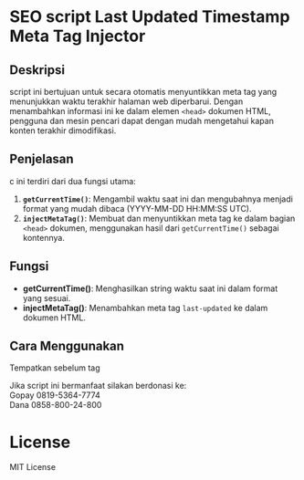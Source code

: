 # SEO script Last Updated Timestamp Meta Tag Injector

## Deskripsi
script ini bertujuan untuk secara otomatis menyuntikkan meta tag yang menunjukkan waktu terakhir halaman web diperbarui. Dengan menambahkan informasi ini ke dalam elemen `<head>` dokumen HTML, pengguna dan mesin pencari dapat dengan mudah mengetahui kapan konten terakhir dimodifikasi.

## Penjelasan
c ini terdiri dari dua fungsi utama:
1. **`getCurrentTime()`**: Mengambil waktu saat ini dan mengubahnya menjadi format yang mudah dibaca (YYYY-MM-DD HH:MM:SS UTC).
2. **`injectMetaTag()`**: Membuat dan menyuntikkan meta tag ke dalam bagian `<head>` dokumen, menggunakan hasil dari `getCurrentTime()` sebagai kontennya.

## Fungsi
- **getCurrentTime()**: Menghasilkan string waktu saat ini dalam format yang sesuai.
- **injectMetaTag()**: Menambahkan meta tag `last-updated` ke dalam dokumen HTML.

## Cara Menggunakan
<blockquote><script src="script.js"></script></blockquote>
Tempatkan sebelum tag </head>

Jika script ini bermanfaat silakan berdonasi ke:
<br/>Gopay 0819-5364-7774
<br/>Dana 0858-800-24-800

# License
MIT License
